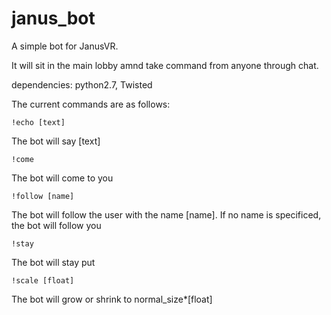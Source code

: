 janus_bot
=========

A simple bot for JanusVR.

It will sit in the main lobby amnd take command from anyone through chat.

dependencies: python2.7, Twisted

The current commands are as follows:

    !echo [text]
The bot will say [text]

    !come
The bot will come to you

    !follow [name]
The bot will follow the user with the name [name]. If no name is specificed, the bot will follow you

    !stay
The bot will stay put

    !scale [float]
The bot will grow or shrink to normal_size*[float]    
